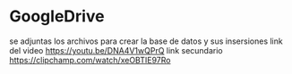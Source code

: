 ﻿# GoogleDrive
se adjuntas los archivos para crear la base de datos y sus insersiones
link del video
https://youtu.be/DNA4V1wQPrQ
link secundario
https://clipchamp.com/watch/xeOBTIE97Ro
